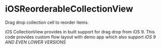 # iOSReorderableCollectionView

Drag drop collection cell to reorder items.

iOS CollectionView provides in built support for drag drop from iOS 9.
This code provides custom flow layout with demo app which also support *iOS 9 AND EVEN LOWER VERSIONS*

